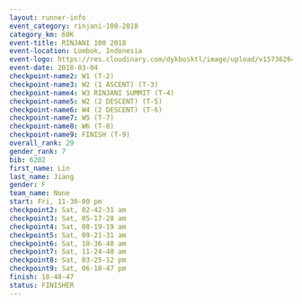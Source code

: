 ```yaml
---
layout: runner-info 
event_category: rinjani-100-2018 
category_km: 60K 
event-title: RINJANI 100 2018 
event-location: Lombok, Indonesia 
event-logo: https://res.cloudinary.com/dykbosktl/image/upload/v1573626435/Logo/Rinjani_eoufbh.png 
event-date: 2018-03-04 
checkpoint-name2: W1 (T-2) 
checkpoint-name3: W2 (1 ASCENT) (T-3) 
checkpoint-name4: W3 RINJANI SUMMIT (T-4) 
checkpoint-name5: W2 (2 DESCENT) (T-5) 
checkpoint-name6: W4 (2 DESCENT) (T-6) 
checkpoint-name7: W5 (T-7) 
checkpoint-name8: W6 (T-8) 
checkpoint-name9: FINISH (T-9) 
overall_rank: 29
gender_rank: 7
bib: 6202
first_name: Lin
last_name: Jiang
gender: F
team_name: None
start: Fri, 11-30-00 pm
checkpoint2: Sat, 02-42-31 am
checkpoint3: Sat, 05-17-28 am
checkpoint4: Sat, 08-19-19 am
checkpoint5: Sat, 09-21-31 am
checkpoint6: Sat, 10-36-48 am
checkpoint7: Sat, 11-24-40 am
checkpoint8: Sat, 03-25-12 pm
checkpoint9: Sat, 06-18-47 pm
finish: 18-48-47
status: FINISHER
---
```

